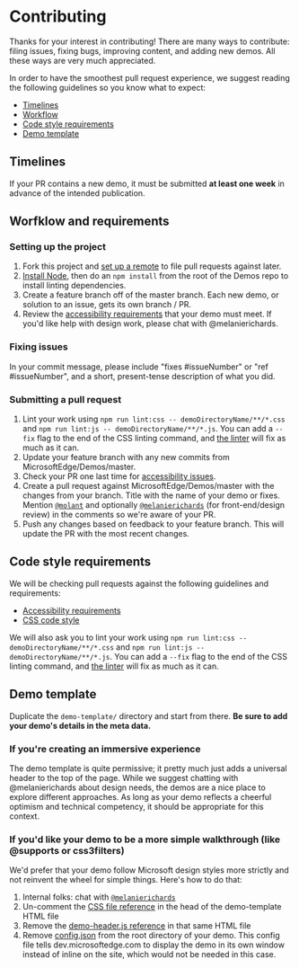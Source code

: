 # Contributing

Thanks for your interest in contributing! There are many ways to contribute: filing issues, fixing bugs, improving content, and adding new demos. All these ways are very much appreciated.

In order to have the smoothest pull request experience, we suggest reading the following guidelines so you know what to expect:

* [Timelines](#timelines)
* [Workflow](#workflow)
* [Code style requirements](#code-style-requirements)
* [Demo template](#demo-template)

## Timelines

If your PR contains a new demo, it must be submitted **at least one week** in advance of the intended publication.

## Worfklow and requirements

### Setting up the project

1. Fork this project and [set up a remote](https://help.github.com/articles/configuring-a-remote-for-a-fork/) to file pull requests
against later.
2. [Install Node](https://nodejs.org/en/), then do an `npm install` from the root of the Demos repo to install linting dependencies.
3. Create a feature branch off of the master branch. Each new demo, or solution to an issue, gets its own branch / PR.
4. Review the [accessibility requirements](.github/ACCESSIBILITY_REQS.md) that your demo must meet. If you'd like help with design work, please chat with @melanierichards.

### Fixing issues

In your commit message, please include "fixes #issueNumber" or "ref #issueNumber", and a short, present-tense description of what you did.

### Submitting a pull request

1. Lint your work using `npm run lint:css -- demoDirectoryName/**/*.css` and `npm run lint:js -- demoDirectoryName/**/*.js`. You can add a `--fix` flag to the end of the CSS linting command, and [the linter](https://stylelint.io/user-guide/cli/) will fix as much as it can.
2. Update your feature branch with any new commits from MicrosoftEdge/Demos/master.
3. Check your PR one last time for [accessibility issues](.github/ACCESSIBILITY_REQS.md).
4. Create a pull request against MicrosoftEdge/Demos/master with the changes from your branch. Title with the name of your demo or fixes. Mention [`@molant`](https://github.com/molant) and optionally [`@melanierichards`](https://github.com/melanierichards) (for front-end/design review) in the comments so we're aware of your PR.
5. Push any changes based on feedback to your feature branch. This will update the PR with the most recent changes.

## Code style requirements

We will be checking pull requests against the following guidelines and requirements:

* [Accessibility requirements](.github/ACCESSIBILITY_REQS.md)
* [CSS code style](.github/CSS_STYLE_REQS.md)

We will also ask you to lint your work using `npm run lint:css -- demoDirectoryName/**/*.css` and `npm run lint:js -- demoDirectoryName/**/*.js`. You can add a `--fix` flag to the end of the CSS linting command, and [the linter](https://stylelint.io/user-guide/cli/) will fix as much as it can.

## Demo template

Duplicate the `demo-template/` directory and start from there. **Be sure to add your demo's details in the meta data.**

### If you're creating an immersive experience

The demo template is quite permissive; it pretty much just adds a universal header to the top of the page. While we suggest chatting with @melanierichards about design needs, the demos are a nice place to explore different approaches. As long as your demo reflects a cheerful optimism and technical competency, it should be appropriate for this context.

### If you'd like your demo to be a more simple walkthrough (like @supports or css3filters)

We'd prefer that your demo follow Microsoft design styles more strictly and not reinvent the wheel for simple things. Here's how to do that:

1. Internal folks: chat with [`@melanierichards`](https://github.com/melanierichards)
2. Un-comment the [CSS file reference](demo-template/index.html#L11) in the head of the demo-template HTML file
3. Remove the [demo-header.js reference](demo-template/index.html#L20) in that same HTML file
4. Remove [config.json](demo-template/config.json) from the root directory of your demo. This config file tells dev.microsoftedge.com to display the demo in its own window instead of inline on the site, which would not be needed in this case.